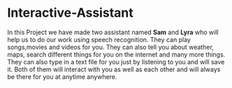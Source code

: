 # Interactive-Assistant

In this Project we have made two assistant named **Sam** and **Lyra** who will help us to do 
our work using speech recognition. They can play songs,movies and videos for you. They can also tell you about weather, maps, search different things for you on the internet and many more things. They can also type in a text file for you just by listening to you and will save it. Both of them will interact with you as well as each other and will always be there for you at anytime anywhere.

